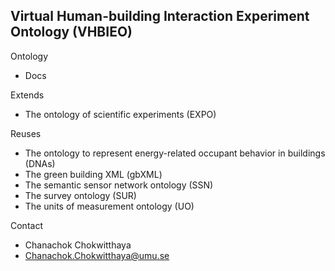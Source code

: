 ## Virtual Human-building Interaction Experiment Ontology (VHBIEO)

Ontology

* Docs 

Extends

* The ontology of scientific experiments (EXPO)

Reuses

* The ontology to represent energy-related occupant behavior in buildings (DNAs) 
* The green building XML (gbXML)
* The semantic sensor network ontology (SSN) 
* The survey ontology (SUR)
* The units of measurement ontology (UO)

Contact

* Chanachok Chokwitthaya 
* Chanachok.Chokwitthaya@umu.se
